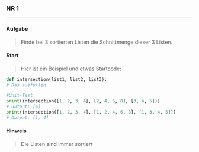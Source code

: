 ### NR 1

---

#### Aufgabe
> Finde bei 3 sortierten Listen die Schnittmenge dieser 3 Listen.


#### Start
> Hier ist ein Beispiel und etwas Startcode:
```py
def intersection(list1, list2, list3):
# Das ausfüllen

#Unit-Test  
print(intersection([1, 2, 3, 4], [2, 4, 6, 8], [3, 4, 5]))
# Output: [4]
print(intersection([1, 2, 3, 4], [1, 2, 4, 6, 8], [1, 3, 4, 5]))
# Output: [1, 4]
```


#### Hinweis
> Die Listen sind immer sortiert
